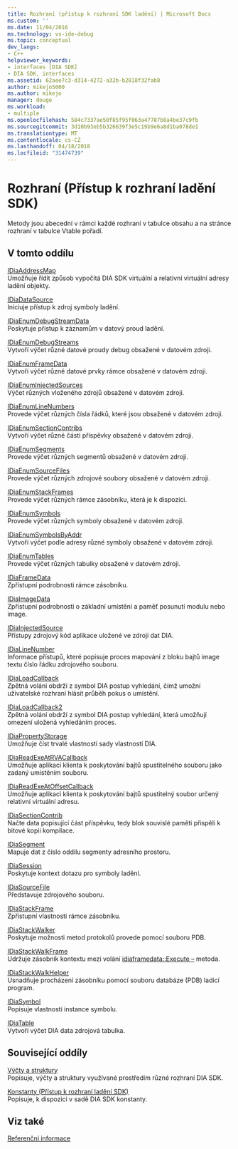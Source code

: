 ```yaml
---
title: Rozhraní (přístup k rozhraní SDK ladění) | Microsoft Docs
ms.custom: ''
ms.date: 11/04/2016
ms.technology: vs-ide-debug
ms.topic: conceptual
dev_langs:
- C++
helpviewer_keywords:
- interfaces [DIA SDK]
- DIA SDK, interfaces
ms.assetid: 62aee7c3-d314-4272-a32b-b2818f32fab8
author: mikejo5000
ms.author: mikejo
manager: douge
ms.workload:
- multiple
ms.openlocfilehash: 584c7337ae50f85f95f063a47787b8a4be37c9fb
ms.sourcegitcommit: 3d10b93eb5b326639f3e5c19b9e6a8d1ba078de1
ms.translationtype: MT
ms.contentlocale: cs-CZ
ms.lasthandoff: 04/18/2018
ms.locfileid: "31474739"
---
```

# <a name="interfaces-debug-interface-access-sdk"></a>Rozhraní (Přístup k rozhraní ladění SDK)
Metody jsou abecední v rámci každé rozhraní v tabulce obsahu a na stránce rozhraní v tabulce Vtable pořadí.  
  
## <a name="in-this-section"></a>V tomto oddílu  
 [IDiaAddressMap](../../debugger/debug-interface-access/idiaaddressmap.md)  
 Umožňuje řídit způsob vypočítá DIA SDK virtuální a relativní virtuální adresy ladění objekty.  
  
 [IDiaDataSource](../../debugger/debug-interface-access/idiadatasource.md)  
 Iniciuje přístup k zdroj symboly ladění.  
  
 [IDiaEnumDebugStreamData](../../debugger/debug-interface-access/idiaenumdebugstreamdata.md)  
 Poskytuje přístup k záznamům v datový proud ladění.  
  
 [IDiaEnumDebugStreams](../../debugger/debug-interface-access/idiaenumdebugstreams.md)  
 Vytvoří výčet různé datové proudy debug obsažené v datovém zdroji.  
  
 [IDiaEnumFrameData](../../debugger/debug-interface-access/idiaenumframedata.md)  
 Vytvoří výčet různé datové prvky rámce obsažené v datovém zdroji.  
  
 [IDiaEnumInjectedSources](../../debugger/debug-interface-access/idiaenuminjectedsources.md)  
 Výčet různých vloženého zdrojů obsažené v datovém zdroji.  
  
 [IDiaEnumLineNumbers](../../debugger/debug-interface-access/idiaenumlinenumbers.md)  
 Provede výčet různých čísla řádků, které jsou obsažené v datovém zdroji.  
  
 [IDiaEnumSectionContribs](../../debugger/debug-interface-access/idiaenumsectioncontribs.md)  
 Vytvoří výčet různé části příspěvky obsažené v datovém zdroji.  
  
 [IDiaEnumSegments](../../debugger/debug-interface-access/idiaenumsegments.md)  
 Provede výčet různých segmentů obsažené v datovém zdroji.  
  
 [IDiaEnumSourceFiles](../../debugger/debug-interface-access/idiaenumsourcefiles.md)  
 Provede výčet různých zdrojové soubory obsažené v datovém zdroji.  
  
 [IDiaEnumStackFrames](../../debugger/debug-interface-access/idiaenumstackframes.md)  
 Provede výčet různých rámce zásobníku, která je k dispozici.  
  
 [IDiaEnumSymbols](../../debugger/debug-interface-access/idiaenumsymbols.md)  
 Provede výčet různých symboly obsažené v datovém zdroji.  
  
 [IDiaEnumSymbolsByAddr](../../debugger/debug-interface-access/idiaenumsymbolsbyaddr.md)  
 Vytvoří výčet podle adresy různé symboly obsažené v datovém zdroji.  
  
 [IDiaEnumTables](../../debugger/debug-interface-access/idiaenumtables.md)  
 Provede výčet různých tabulky obsažené v datovém zdroji.  
  
 [IDiaFrameData](../../debugger/debug-interface-access/idiaframedata.md)  
 Zpřístupní podrobnosti rámce zásobníku.  
  
 [IDiaImageData](../../debugger/debug-interface-access/idiaimagedata.md)  
 Zpřístupní podrobnosti o základní umístění a paměť posunutí modulu nebo image.  
  
 [IDiaInjectedSource](../../debugger/debug-interface-access/idiainjectedsource.md)  
 Přístupy zdrojový kód aplikace uložené ve zdroji dat DIA.  
  
 [IDiaLineNumber](../../debugger/debug-interface-access/idialinenumber.md)  
 Informace přístupů, které popisuje proces mapování z bloku bajtů image textu číslo řádku zdrojového souboru.  
  
 [IDiaLoadCallback](../../debugger/debug-interface-access/idialoadcallback.md)  
 Zpětná volání obdrží z symbol DIA postup vyhledání, čímž umožní uživatelské rozhraní hlásit průběh pokus o umístění.  
  
 [IDiaLoadCallback2](../../debugger/debug-interface-access/idialoadcallback2.md)  
 Zpětná volání obdrží z symbol DIA postup vyhledání, která umožňují omezení uložená vyhledáním proces.  
  
 [IDiaPropertyStorage](../../debugger/debug-interface-access/idiapropertystorage.md)  
 Umožňuje číst trvalé vlastnosti sady vlastností DIA.  
  
 [IDiaReadExeAtRVACallback](../../debugger/debug-interface-access/idiareadexeatrvacallback.md)  
 Umožňuje aplikaci klienta k poskytování bajtů spustitelného souboru jako zadaný umístěním souboru.  
  
 [IDiaReadExeAtOffsetCallback](../../debugger/debug-interface-access/idiareadexeatoffsetcallback.md)  
 Umožňuje aplikaci klienta k poskytování bajtů spustitelný soubor určený relativní virtuální adresu.  
  
 [IDiaSectionContrib](../../debugger/debug-interface-access/idiasectioncontrib.md)  
 Načte data popisující část příspěvku, tedy blok souvislé paměti přispěli k bitové kopii kompilace.  
  
 [IDiaSegment](../../debugger/debug-interface-access/idiasegment.md)  
 Mapuje dat z číslo oddílu segmenty adresního prostoru.  
  
 [IDiaSession](../../debugger/debug-interface-access/idiasession.md)  
 Poskytuje kontext dotazu pro symboly ladění.  
  
 [IDiaSourceFile](../../debugger/debug-interface-access/idiasourcefile.md)  
 Představuje zdrojového souboru.  
  
 [IDiaStackFrame](../../debugger/debug-interface-access/idiastackframe.md)  
 Zpřístupní vlastnosti rámce zásobníku.  
  
 [IDiaStackWalker](../../debugger/debug-interface-access/idiastackwalker.md)  
 Poskytuje možnosti metod protokolů provede pomocí souboru PDB.  
  
 [IDiaStackWalkFrame](../../debugger/debug-interface-access/idiastackwalkframe.md)  
 Udržuje zásobník kontextu mezi volání [idiaframedata::Execute –](../../debugger/debug-interface-access/idiaframedata-execute.md) metoda.  
  
 [IDiaStackWalkHelper](../../debugger/debug-interface-access/idiastackwalkhelper.md)  
 Usnadňuje procházení zásobníku pomocí souboru databáze (PDB) ladicí program.  
  
 [IDiaSymbol](../../debugger/debug-interface-access/idiasymbol.md)  
 Popisuje vlastnosti instance symbolu.  
  
 [IDiaTable](../../debugger/debug-interface-access/idiatable.md)  
 Vytvoří výčet DIA data zdrojová tabulka.  
  
## <a name="related-sections"></a>Související oddíly  
 [Výčty a struktury](../../debugger/debug-interface-access/enumerations-and-structures.md)  
 Popisuje, výčty a struktury využívané prostředím různé rozhraní DIA SDK.  
  
 [Konstanty (Přístup k rozhraní ladění SDK)](../../debugger/debug-interface-access/constants-debug-interface-access-sdk.md)  
 Popisuje, k dispozici v sadě DIA SDK konstanty.  
  
## <a name="see-also"></a>Viz také  
 [Referenční informace](../../debugger/debug-interface-access/debug-interface-access-sdk-reference.md)